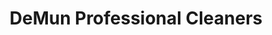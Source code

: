 ---
title: "DeMun Professional Cleaners"
url: /clayton/demun-professional-cleaners-de-mun-avenue/
shop: laundry
---